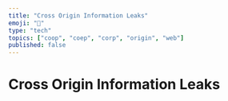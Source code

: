 ```yaml
---
title: "Cross Origin Information Leaks"
emoji: "📝"
type: "tech"
topics: ["coop", "coep", "corp", "origin", "web"]
published: false
---
```


# Cross Origin Information Leaks
